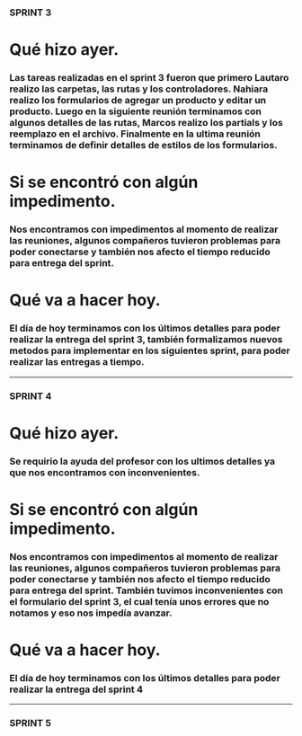 ### SPRINT 3

# Qué hizo ayer.
### Las tareas realizadas en el sprint 3 fueron que primero Lautaro realizo las carpetas, las rutas y los controladores. Nahiara realizo los formularios de agregar un producto y editar un producto. Luego en la siguiente reunión terminamos con algunos detalles de las rutas, Marcos realizo los partials y los reemplazo en el archivo. Finalmente en la ultima reunión terminamos de definir detalles de estilos de los formularios.

# Si se encontró con algún impedimento.
### Nos encontramos con impedimentos al momento de realizar las reuniones, algunos compañeros tuvieron problemas para poder conectarse y también nos afecto el tiempo reducido para entrega del sprint. 

# Qué va a hacer hoy.
### El día de hoy terminamos con los últimos detalles para poder realizar la entrega del sprint 3, también formalizamos nuevos metodos para implementar en los siguientes sprint, para poder realizar las entregas a tiempo.

---

### SPRINT 4

# Qué hizo ayer.
### Se requirio la ayuda del profesor con los ultimos detalles ya que nos encontramos con inconvenientes.

# Si se encontró con algún impedimento.
### Nos encontramos con impedimentos al momento de realizar las reuniones, algunos compañeros tuvieron problemas para poder conectarse y también nos afecto el tiempo reducido para entrega del sprint. También tuvimos inconvenientes con el formulario del sprint 3, el cual tenía unos errores que no notamos y eso nos impedía avanzar.

# Qué va a hacer hoy.
### El día de hoy terminamos con los últimos detalles para poder realizar la entrega del sprint 4

---

### SPRINT 5